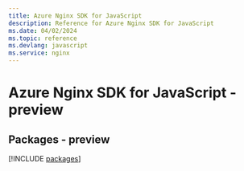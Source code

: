 ```yaml
---
title: Azure Nginx SDK for JavaScript
description: Reference for Azure Nginx SDK for JavaScript
ms.date: 04/02/2024
ms.topic: reference
ms.devlang: javascript
ms.service: nginx
---
```

# Azure Nginx SDK for JavaScript - preview
## Packages - preview
[!INCLUDE [packages](nginx-index.md)]